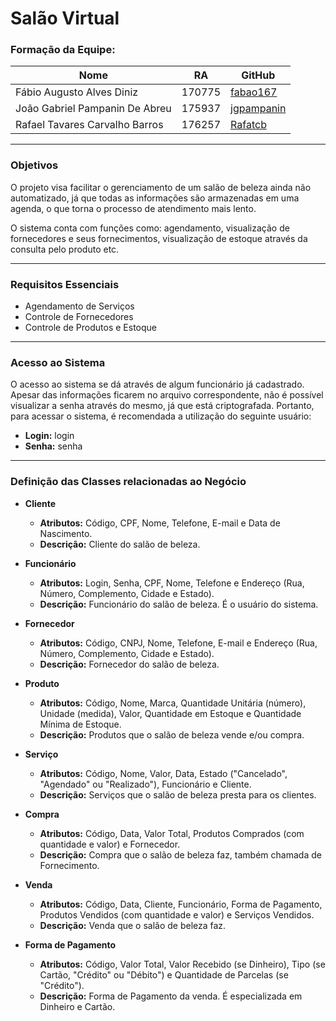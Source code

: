 # Salão Virtual
### Formação da Equipe:
| Nome | RA | GitHub |
| ------ | ------ | ------ |
| Fábio Augusto Alves Diniz | 170775 | [fabao167](https://github.com/fabao167) |
| João Gabriel Pampanin De Abreu | 175937 | [jgpampanin](https://github.com/jgpampanin) |
| Rafael Tavares Carvalho Barros | 176257 | [Rafatcb](https://github.com/Rafatcb) |
***
### Objetivos
O projeto visa facilitar o gerenciamento de um salão de beleza ainda não automatizado, já que todas as informações são armazenadas em uma agenda, o que torna o processo de atendimento mais lento. 

O sistema conta com funções como: agendamento, visualização de fornecedores e seus fornecimentos, visualização de estoque através da consulta pelo produto etc.
***
### Requisitos Essenciais
* Agendamento de Serviços
* Controle de Fornecedores
* Controle de Produtos e Estoque
***
### Acesso ao Sistema
O acesso ao sistema se dá através de algum funcionário já cadastrado. Apesar das informações ficarem no arquivo correspondente, não é possível visualizar a senha através do mesmo, já que está criptografada. Portanto, para acessar o sistema, é recomendada a utilização do seguinte usuário:
* **Login:** login
* **Senha:** senha
***
### Definição das Classes relacionadas ao Negócio
* **Cliente**
  * **Atributos:** Código, CPF, Nome, Telefone, E-mail e Data de Nascimento.
  * **Descrição:** Cliente do salão de beleza.
  
* **Funcionário**
  * **Atributos:** Login, Senha, CPF, Nome, Telefone e Endereço (Rua, Número, Complemento, Cidade e Estado).
  * **Descrição:** Funcionário do salão de beleza. É o usuário do sistema.
  
* **Fornecedor**
  * **Atributos:** Código, CNPJ, Nome, Telefone, E-mail e Endereço (Rua, Número, Complemento, Cidade e Estado).
  * **Descrição:** Fornecedor do salão de beleza.
  
* **Produto**
  * **Atributos:** Código, Nome, Marca, Quantidade Unitária (número), Unidade (medida), Valor, Quantidade em Estoque e Quantidade Mínima de Estoque.
  * **Descrição:** Produtos que o salão de beleza vende e/ou compra.
  
* **Serviço**
  * **Atributos:** Código, Nome, Valor, Data, Estado ("Cancelado", "Agendado" ou "Realizado"), Funcionário e Cliente.
  * **Descrição:** Serviços que o salão de beleza presta para os clientes.
  
* **Compra**
  * **Atributos:** Código, Data, Valor Total, Produtos Comprados (com quantidade e valor) e Fornecedor.
  * **Descrição:** Compra que o salão de beleza faz, também chamada de Fornecimento.
  
* **Venda**
  * **Atributos:** Código, Data, Cliente, Funcionário, Forma de Pagamento, Produtos Vendidos (com quantidade e valor) e Serviços Vendidos.
  * **Descrição:** Venda que o salão de beleza faz.
  
* **Forma de Pagamento**
  * **Atributos:** Código, Valor Total, Valor Recebido (se Dinheiro), Tipo (se Cartão, "Crédito" ou "Débito") e Quantidade de Parcelas (se "Crédito").
  * **Descrição:** Forma de Pagamento da venda. É especializada em Dinheiro e Cartão.
